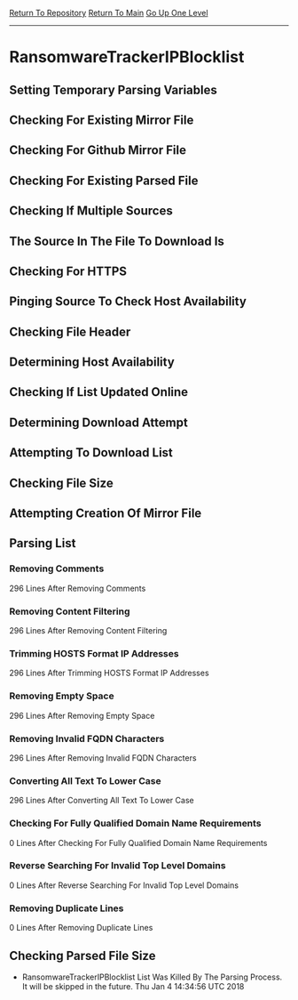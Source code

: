[Return To Repository](https://github.com/deathbybandaid/piholeparser/)
[Return To Main](https://github.com/deathbybandaid/piholeparser/blob/master/RecentRunLogs/Mainlog.md)
[Go Up One Level](https://github.com/deathbybandaid/piholeparser/blob/master/RecentRunLogs/TopLevelScripts/30-Processing-Blacklists.md)
____________________________________
# RansomwareTrackerIPBlocklist
## Setting Temporary Parsing Variables
## Checking For Existing Mirror File
## Checking For Github Mirror File
## Checking For Existing Parsed File
## Checking If Multiple Sources
## The Source In The File To Download Is
## Checking For HTTPS
## Pinging Source To Check Host Availability
## Checking File Header
## Determining Host Availability
## Checking If List Updated Online
## Determining Download Attempt
## Attempting To Download List
## Checking File Size
## Attempting Creation Of Mirror File
## Parsing List
### Removing Comments
296 Lines After Removing Comments
### Removing Content Filtering
296 Lines After Removing Content Filtering
### Trimming HOSTS Format IP Addresses
296 Lines After Trimming HOSTS Format IP Addresses
### Removing Empty Space
296 Lines After Removing Empty Space
### Removing Invalid FQDN Characters
296 Lines After Removing Invalid FQDN Characters
### Converting All Text To Lower Case
296 Lines After Converting All Text To Lower Case
### Checking For Fully Qualified Domain Name Requirements
0 Lines After Checking For Fully Qualified Domain Name Requirements
### Reverse Searching For Invalid Top Level Domains
0 Lines After Reverse Searching For Invalid Top Level Domains
### Removing Duplicate Lines
0 Lines After Removing Duplicate Lines
## Checking Parsed File Size
* RansomwareTrackerIPBlocklist List Was Killed By The Parsing Process. It will be skipped in the future. Thu Jan 4 14:34:56 UTC 2018
